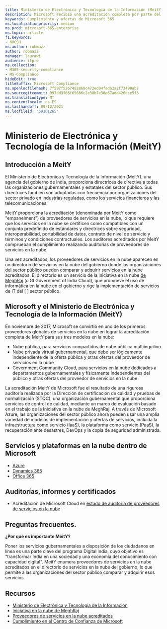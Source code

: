 ```yaml
---
title: Ministerio de Electrónica y Tecnología de la Información (MeitY)
description: Microsoft recibió una acreditación completa por parte del Ministerio de Electrónica y Tecnología de la Información en india.
keywords: Cumplimiento y ofertas de Microsoft 365
ms.localizationpriority: medium
ms.prod: microsoft-365-enterprise
ms.topic: article
f1.keywords:
- NOCSH
ms.author: robmazz
author: robmazz
manager: laurawi
audience: itpro
ms.collection:
- M365-security-compliance
- MS-Compliance
hideEdit: true
titleSuffix: Microsoft Compliance
ms.openlocfilehash: 7f597f5267482868c472ed04fada2a2f73490ab7
ms.sourcegitcommit: 997dd3f66f65686c2e38b7e30e67add426dce5f3
ms.translationtype: MT
ms.contentlocale: es-ES
ms.lasthandoff: 09/12/2021
ms.locfileid: "59161265"
---
```

# <a name="ministry-of-electronics-and-information-technology-meity"></a>Ministerio de Electrónica y Tecnología de la Información (MeitY)

## <a name="meity-overview"></a>Introducción a MeitY

El Ministerio de Electrónica y Tecnología de la Información (MeitY), una agencia del gobierno de india, proporciona directrices de directiva a todas las organizaciones gubernamentales y estatales del sector público. Sus directrices también son adoptadas con frecuencia por organizaciones del sector privado en industrias reguladas, como los servicios financieros y las telecomunicaciones.

MeitY proporciona la acreditación (denominada por MeitY como "empanelment") de proveedores de servicios en la nube, lo que requiere que los servicios en la nube se certificen como compatibles con un conjunto predefinido de estándares y directrices sobre seguridad, interoperabilidad, portabilidad de datos, contrato de nivel de servicio y términos y condiciones contractuales. Los auditores acreditados por MeitY comprueban el cumplimiento realizando auditorías de proveedores de servicios en la nube.

Una vez acreditados, los proveedores de servicios en la nube aparecen en un directorio de servicios en la nube del gobierno donde las organizaciones del sector público pueden comparar y adquirir servicios en la nube acreditados. El directorio es un servicio de la Iniciativa en la nube [de MeghRaj](https://meity.gov.in/content/gi-cloud-meghraj) (o GI Government of India Cloud), que promueve el uso de informática en la nube en el gobierno y rige la implementación de servicios de IT del \[ \] sector público.

## <a name="microsoft-and-ministry-of-electronics-and-information-technology-meity"></a>Microsoft y el Ministerio de Electrónica y Tecnología de la Información (MeitY)

En noviembre de 2017, Microsoft se convirtió en uno de los primeros proveedores globales de servicios en la nube en lograr la acreditación completa de MeitY para sus tres modelos en la nube:

- Nube pública, para servicios compartidos de nube pública multiinquilino
- Nube privada virtual gubernamental, que debe ser lógicamente independiente de la oferta pública y otras ofertas del proveedor de servicios en la nube
- Government Community Cloud, para servicios en la nube dedicados a departamentos gubernamentales y físicamente independientes del público y otras ofertas del proveedor de servicios en la nube

La acreditación MeitY de Microsoft fue el resultado de una rigurosa auditoría realizada por la Dirección de certificación de calidad y pruebas de normalización (STQC), una organización gubernamental que proporciona servicios de control de calidad, mediante un marco de evaluación basado en el trabajo de la Iniciativa en la nube de MeghRaj. A través de Microsoft Azure, las organizaciones del sector público ahora pueden usar una amplia variedad de modelos de implementación y ofertas de servicios, incluida la infraestructura como servicio (IaaS), la plataforma como servicio (PaaS), la recuperación ante desastres, DevOps y la copia de seguridad administrada.

## <a name="microsoft-in-scope-cloud-platforms--services"></a>Servicios y plataformas en la nube dentro de Microsoft

- [Azure](https://aka.ms/AzureCompliance)
- [Dynamics 365](https://aka.ms/d365-compliance-list)
- [Office 365](https://aka.ms/Office365ComplianceOfferings)

## <a name="audits-reports-and-certificates"></a>Auditorías, informes y certificados

- Acreditación de Microsoft Cloud en [estado de auditoría de proveedores de servicios en la nube](https://meity.gov.in/content/gi-cloud-meghraj)

## <a name="frequently-asked-questions"></a>Preguntas frecuentes.

**¿Por qué es importante MeitY?**

Poner los servicios gubernamentales a disposición de los ciudadanos en línea es una parte clave del programa Digital India, cuyo objetivo es "transformar India en una sociedad y una economía del conocimiento con capacidad digital". MeitY enumera proveedores de servicios en la nube acreditados en el directorio de servicios en la nube del gobierno, lo que permite a las organizaciones del sector público comparar y adquirir esos servicios.

## <a name="resources"></a>Recursos

- [Ministerio de Electrónica y Tecnología de la Información](https://meity.gov.in/)
- [Iniciativa en la nube de MeghRaj](https://meity.gov.in/content/gi-cloud-meghraj)
- [Proveedores de servicios en la nube acreditados](https://meity.gov.in/content/gi-cloud-meghraj)
- [Cumplimiento en el Centro de Confianza de Microsoft](https://www.microsoft.com/trust-center/compliance/compliance-overview)
